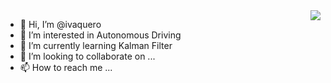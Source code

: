 <img align="right" src="https://github-readme-stats.vercel.app/api?username=ivaquero&show_icons=true&icon_color=805AD5&text_color=718096&bg_color=ffffff&hide_title=true" />

- 👋 Hi, I’m @ivaquero
- 👀 I’m interested in Autonomous Driving
- 🌱 I’m currently learning Kalman Filter
- 💞️ I’m looking to collaborate on ...
- 📫 How to reach me ...

<!---
ivaquero/ivaquero is a ✨ special ✨ repository because its `README.md` (this file) appears on your GitHub profile.
You can click the Preview link to take a look at your changes.
--->
